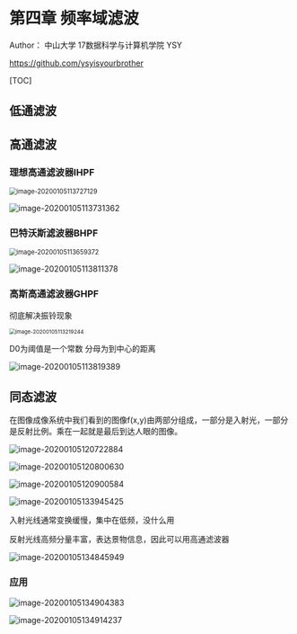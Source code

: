 # 第四章 频率域滤波

 Author： 中山大学 17数据科学与计算机学院 YSY

 https://github.com/ysyisyourbrother  

[TOC]

## 低通滤波

## 高通滤波

### 理想高通滤波器IHPF

<img src="assets/image-20200105113727129.png" alt="image-20200105113727129" style="zoom:80%;" />

![image-20200105113731362](assets/image-20200105113731362.png)

### 巴特沃斯滤波器BHPF

<img src="assets/image-20200105113659372.png" alt="image-20200105113659372" style="zoom:80%;" />

![image-20200105113811378](assets/image-20200105113811378.png)



### 高斯高通滤波器GHPF

彻底解决振铃现象

<img src="assets/image-20200105113219244.png" alt="image-20200105113219244" style="zoom:67%;" />

D0为阈值是一个常数 分母为到中心的距离

![image-20200105113819389](assets/image-20200105113819389.png)



## 同态滤波

在图像成像系统中我们看到的图像f(x,y)由两部分组成，一部分是入射光，一部分是反射比例。乘在一起就是最后到达人眼的图像。

![image-20200105120722884](assets/image-20200105120722884.png)

![image-20200105120800630](assets/image-20200105120800630.png)

![image-20200105120900584](assets/image-20200105120900584.png)

![image-20200105133945425](assets/image-20200105133945425.png)

入射光线通常变换缓慢，集中在低频，没什么用

反射光线高频分量丰富，表达景物信息，因此可以用高通滤波器

![image-20200105134845949](assets/image-20200105134845949.png)

### 应用

![image-20200105134904383](assets/image-20200105134904383.png)

![image-20200105134914237](assets/image-20200105134914237.png)